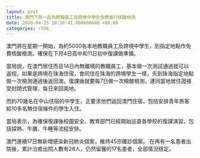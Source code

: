 ```yaml
---
layout: post
title: 澳門下周一起為教職員工及跨境中學生免費進行核酸檢測
date: 2020-04-25 18:30:41.000000000 +08:00
categories: rthk
---
```


澳門將在星期一開始，為約5000名本地教職員工及跨境中學生，到指定地點作免費核酸檢測。確保在下月4日高中和11日初中復課做準備。

當局說，在澳門居住而且14日內無離境的教職員工，基本做一次測試通過就可以返校。如果是跨境在珠海住宿，會同住在珠海的跨境學生一樣，先到珠海指定地點做一次檢測通過後返回澳。復課後就要每7日做一次檢酸檢測，連同當地居住證接受封閉式管理，每日來回兩地。

而約70幾名在中山住宿的中學生，正要求他們返回澳門住宿，包括安排青年旅客給10多名無住宿條件的學生入住。

當局表示，為確保復課後校園安全，教育部門已經開始巡查各學校的復課演習，包括探熱、午膳、午睡等流程安排。

澳門連續17日無新增感染新冠肺炎個案，維持45宗確診個案。 在再有一名患者出院後，累計治癒出院人數有28人，仍然留醫的17名患者，全部情況穩定。

